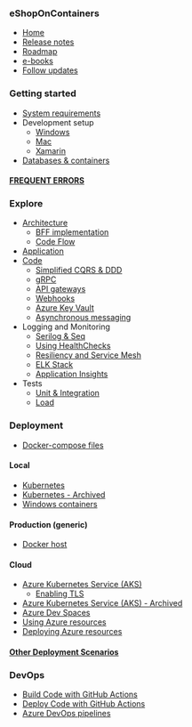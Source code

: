 ### eShopOnContainers

- [Home](Home)
- [Release notes](Release-notes)
- [Roadmap](Roadmap)
- [e-books](eBooks)
- [Follow updates](https://github.com/dotnet-architecture/News/issues?q=is%3Aopen+is%3Aissue)

### Getting started

- [System requirements](System-requirements)
- Development setup
  - [Windows](Windows-setup)
  - [Mac](Mac-setup)
  - [Xamarin](Xamarin-setup)
- [Databases & containers](Databases-and-containers)

#### [FREQUENT ERRORS](Frequent-errors)

### Explore

- [Architecture](Architecture)
  - [BFF implementation](BFF-implementation)
  - [Code Flow](Code-Flow)
- [Application](Explore-the-application)
- [Code](Explore-the-code)
  - [Simplified CQRS & DDD](Simplified-CQRS-and-DDD)
  - [gRPC](gRPC)
  - [API gateways](API-gateways)
  - [Webhooks](Webhooks)
  - [Azure Key Vault](Azure-Key-Vault)
  - [Asynchronous messaging](Asynchronous-messaging)  
- Logging and Monitoring
  - [Serilog & Seq](Serilog-and-Seq)
  - [Using HealthChecks](Using-HealthChecks)
  - [Resiliency and Service Mesh](Resiliency-and-Service-Mesh)
  - [ELK Stack](ELK-Stack)
  - [Application Insights](Application-Insights)
- Tests
  - [Unit & Integration](Unit-and-integration-testing)
  - [Load](Load-testing)

### Deployment

- [Docker-compose files](Docker-compose-deployment-files)

#### Local

- [Kubernetes](Deploy-to-Local-Kubernetes)
- [Kubernetes - Archived](Deploy-to-Local-Kubernetes-Archived)
- [Windows containers](Deploy-to-Windows-containers)

#### Production (generic)

- [Docker host](Docker-host)

#### Cloud

- [Azure Kubernetes Service (AKS)](Deploy-to-Azure-Kubernetes-Service-(AKS))
  - [Enabling TLS](AKS-TLS)
- [Azure Kubernetes Service (AKS) - Archived](Deploy-to-Azure-Kubernetes-Service-(AKS)-Archived)
- [Azure Dev Spaces](Azure-Dev-Spaces)
- [Using Azure resources](Using-Azure-resources)
- [Deploying Azure resources](Deploying-Azure-resources)

#### [Other Deployment Scenarios](Other-Deployment-Scenarios)

### DevOps

- [Build Code with GitHub Actions](GitHub-Actions)
- [Deploy Code with GitHub Actions](Deployment-With-GitHub-Actions)
- [Azure DevOps pipelines](Azure-DevOps-pipelines)
